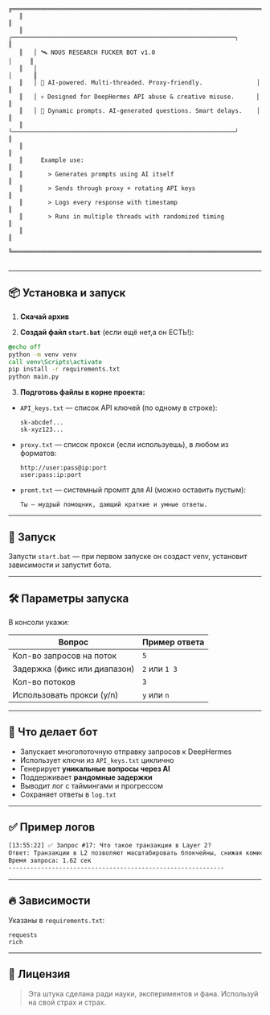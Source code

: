 
<pre> <code>  ╔═════════════════════════════════════════════════════════════════════════╗
   ║                                                                         ║
   ║   ╭──────────────────────────────────────────────────────────────╮      ║
   ║   │ 🛰 NOUS RESEARCH FUCKER BOT v1.0                              │     ║
   ║   │                                                              │      ║
   ║   │ 🧠 AI-powered. Multi-threaded. Proxy-friendly.               │      ║
   ║   │ 💀 Designed for DeepHermes API abuse & creative misuse.      │      ║
   ║   │ 🧪 Dynamic prompts. AI-generated questions. Smart delays.    │      ║
   ║   ╰──────────────────────────────────────────────────────────────╯      ║
   ║                                                                         ║
   ║     Example use:                                                        ║
   ║       > Generates prompts using AI itself                               ║
   ║       > Sends through proxy + rotating API keys                         ║
   ║       > Logs every response with timestamp                              ║
   ║       > Runs in multiple threads with randomized timing                 ║
   ║                                                                         ║
   ╚═════════════════════════════════════════════════════════════════════════╝</code> </pre>
---

## 📦 Установка и запуск

1. **Скачай архив**

2. **Создай файл `start.bat`** (если ещё нет,а он ЕСТЬ!):

```bat
@echo off
python -m venv venv
call venv\Scripts\activate
pip install -r requirements.txt
python main.py
```

3. **Подготовь файлы в корне проекта:**

* `API_keys.txt` — список API ключей (по одному в строке):

  ```
  sk-abcdef...
  sk-xyz123...
  ```

* `proxy.txt` — список прокси (если используешь), в любом из форматов:

  ```
  http://user:pass@ip:port
  user:pass:ip:port
  ```

* `promt.txt` — системный промпт для AI (можно оставить пустым):

  ```
  Ты — мудрый помощник, дающий краткие и умные ответы.
  ```

---

## 🚀 Запуск

Запусти `start.bat` — при первом запуске он создаст venv, установит зависимости и запустит бота.

---

## 🛠️ Параметры запуска

В консоли укажи:

| Вопрос                       | Пример ответа |
| ---------------------------- | ------------- |
| Кол-во запросов на поток     | `5`           |
| Задержка (фикс или диапазон) | `2` или `1 3` |
| Кол-во потоков               | `3`           |
| Использовать прокси (y/n)    | `y` или `n`   |

---

## 📑 Что делает бот

* Запускает многопоточную отправку запросов к DeepHermes
* Использует ключи из `API_keys.txt` циклично
* Генерирует **уникальные вопросы через AI**
* Поддерживает **рандомные задержки**
* Выводит лог с таймингами и прогрессом
* Сохраняет ответы в `log.txt`

---

## ✅ Пример логов

```txt
[13:55:22] ✅ Запрос #17: Что такое транзакции в Layer 2?
Ответ: Транзакции в L2 позволяют масштабировать блокчейны, снижая комиссии.
Время запроса: 1.62 сек
------------------------------------------------------------
```

---

## 🔥 Зависимости

Указаны в `requirements.txt`:

```
requests
rich
```

---

## 🧬 Лицензия

> Эта штука сделана ради науки, экспериментов и фана.
> Используй на свой страх и страх.
